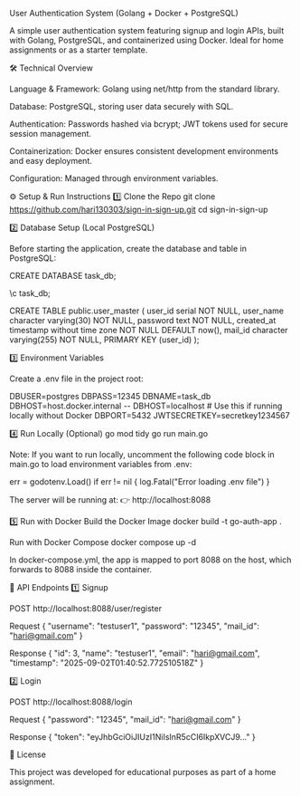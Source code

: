 User Authentication System (Golang + Docker + PostgreSQL)

A simple user authentication system featuring signup and login APIs, built with Golang, PostgreSQL, and containerized using Docker.
Ideal for home assignments or as a starter template.

🛠 Technical Overview

Language & Framework: Golang using net/http from the standard library.

Database: PostgreSQL, storing user data securely with SQL.

Authentication: Passwords hashed via bcrypt; JWT tokens used for secure session management.

Containerization: Docker ensures consistent development environments and easy deployment.

Configuration: Managed through environment variables.

⚙️ Setup & Run Instructions
1️⃣ Clone the Repo
git clone https://github.com/hari130303/sign-in-sign-up.git
cd sign-in-sign-up

2️⃣ Database Setup (Local PostgreSQL)

Before starting the application, create the database and table in PostgreSQL:

CREATE DATABASE task_db;

\c task_db;

CREATE TABLE public.user_master (
    user_id serial NOT NULL,
    user_name character varying(30) NOT NULL,
    password text NOT NULL,
    created_at timestamp without time zone NOT NULL DEFAULT now(),
    mail_id character varying(255) NOT NULL,
    PRIMARY KEY (user_id)
);

3️⃣ Environment Variables

Create a .env file in the project root:

DBUSER=postgres
DBPASS=12345
DBNAME=task_db
DBHOST=host.docker.internal
-- DBHOST=localhost   # Use this if running locally without Docker
DBPORT=5432
JWTSECRETKEY=secretkey1234567

4️⃣ Run Locally (Optional)
go mod tidy
go run main.go


Note: If you want to run locally, uncomment the following code block in main.go to load environment variables from .env:

err = godotenv.Load()
if err != nil {
    log.Fatal("Error loading .env file")
}


The server will be running at:
👉 http://localhost:8088

5️⃣ Run with Docker
Build the Docker Image
docker build -t go-auth-app .

Run with Docker Compose
docker compose up -d


In docker-compose.yml, the app is mapped to port 8088 on the host, which forwards to 8088 inside the container.

🔑 API Endpoints
1️⃣ Signup

POST http://localhost:8088/user/register

Request
{
  "username": "testuser1",
  "password": "12345",
  "mail_id": "hari@gmail.com"
}

Response
{
  "id": 3,
  "name": "testuser1",
  "email": "hari@gmail.com",
  "timestamp": "2025-09-02T01:40:52.772510518Z"
}

2️⃣ Login

POST http://localhost:8088/login

Request
{
  "password": "12345",
  "mail_id": "hari@gmail.com"
}

Response
{
  "token": "eyJhbGciOiJIUzI1NiIsInR5cCI6IkpXVCJ9..."
}


📜 License

This project was developed for educational purposes as part of a home assignment.